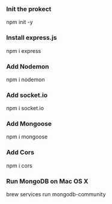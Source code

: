 ### Init the prokect
npm init -y

### Install express.js
npm i express

### Add Nodemon
npm i nodemon

### Add socket.io
npm i socket.io

### Add Mongoose
npm i mongoose

### Add Cors
npm i cors

### Run MongoDB on Mac OS X
brew services run mongodb-community